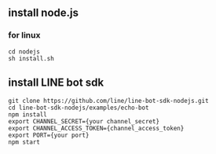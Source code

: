 ## install node.js

### for linux
```
cd nodejs
sh install.sh
```
## install LINE bot sdk 
```
git clone https://github.com/line/line-bot-sdk-nodejs.git
cd line-bot-sdk-nodejs/examples/echo-bot
npm install
export CHANNEL_SECRET={your channel_secret}
export CHANNEL_ACCESS_TOKEN={channel_access_token}
export PORT={your port}
npm start
```
